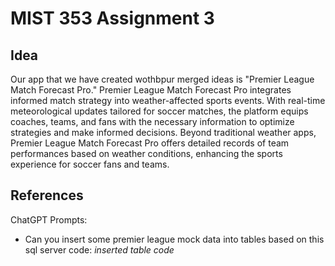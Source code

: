 # MIST 353 Assignment 3

## Idea
 Our app that we have created wothbpur merged ideas is "Premier League Match Forecast Pro." Premier League Match Forecast Pro integrates informed 
match strategy into weather-affected sports events. With real-time meteorological updates tailored for soccer matches, the platform equips 
coaches, teams, and fans with the necessary information to optimize strategies and make informed decisions. Beyond traditional weather apps, 
Premier League Match Forecast Pro offers detailed records of team performances based on weather conditions, enhancing the sports experience for 
soccer fans and teams.

## References
ChatGPT Prompts:
* Can you insert some premier league mock data into tables based on this sql server code: *inserted table code*

